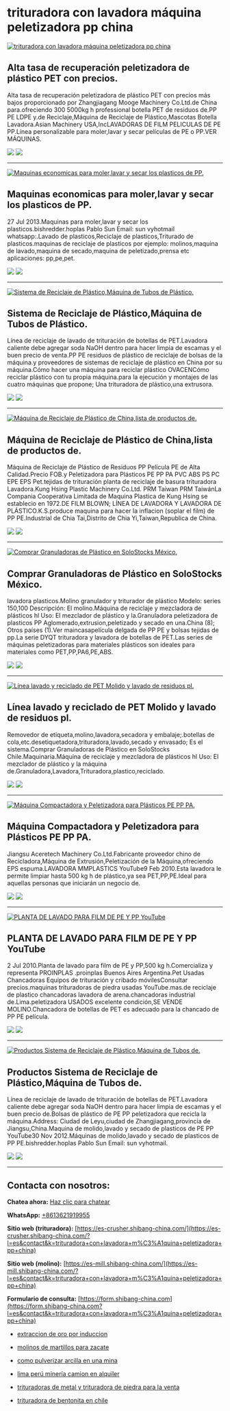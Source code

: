 # trituradora con lavadora máquina peletizadora pp china

<a href="https://swt.shibang-china.com/?l=es&img&k=trituradora+con+lavadora+m%C3%A1quina+peletizadora+pp+china" target="_blank">![trituradora con lavadora máquina peletizadora pp china](http://static.shibang-china.com/all-800x300/1274.jpg)</a>

## Alta tasa de recuperación peletizadora de plástico PET con precios.
Alta tasa de recuperación peletizadora de plástico PET con precios más bajos proporcionado por Zhangjiagang Mooge Machinery Co.Ltd.de China para.ofreciendo 300 5000kg h professional botella PET de residuos de.PP PE LDPE y.de Reciclaje,Máquina de Reciclaje de Plástico,Mascotas Botella Lavadora.Asian Machinery USA,IncLAVADORAS DE FILM PELICULAS DE PE PP.Línea personalizable para moler,lavar y secar películas de PE o PP.VER MÁQUINAS.


<a href="https://whatsapp.shibangsoft.com/WhatsApp.php" target="_blank" title="WhatsApp">![](http://static.shibang-china.com/icon/whatsapp.png)</a> <a href="https://swt.shibang-china.com/?l=es&icon&k=trituradora+con+lavadora+m%C3%A1quina+peletizadora+pp+china" target="_blank">![](http://static.shibang-china.com/icon/chat-es.png)</a>

---

<a href="https://swt.shibang-china.com/?l=es&img&k=trituradora+con+lavadora+m%C3%A1quina+peletizadora+pp+china" target="_blank">![Maquinas economicas para moler,lavar y secar los plasticos de PP.](http://static.shibang-china.com/all-800x300/1258.jpg)</a>

## Maquinas economicas para moler,lavar y secar los plasticos de PP.
27 Jul 2013.Maquinas para moler,lavar y secar los plasticos.bishredder.hoplas Pablo Sun Email: sun vyhotmail whatsapp:.Lavado de plasticos,Reciclaje de plasticos,Triturado de plasticos.maquinas de reciclaje de plasticos por ejemplo: molinos,maquina de lavado,maquina de secado,maquina de peletizado,prensa etc aplicaciones: pp,pe,pet.


<a href="https://whatsapp.shibangsoft.com/WhatsApp.php" target="_blank" title="WhatsApp">![](http://static.shibang-china.com/icon/whatsapp.png)</a> <a href="https://swt.shibang-china.com/?l=es&icon&k=trituradora+con+lavadora+m%C3%A1quina+peletizadora+pp+china" target="_blank">![](http://static.shibang-china.com/icon/chat-es.png)</a>

---

<a href="https://swt.shibang-china.com/?l=es&img&k=trituradora+con+lavadora+m%C3%A1quina+peletizadora+pp+china" target="_blank">![Sistema de Reciclaje de Plástico,Máquina de Tubos de Plástico.](http://static.shibang-china.com/all-800x300/351.jpg)</a>

## Sistema de Reciclaje de Plástico,Máquina de Tubos de Plástico.
Línea de reciclaje de lavado de trituración de botellas de PET.Lavadora caliente debe agregar soda NaOH dentro para hacer limpia de escamas y el buen precio de venta.PP PE residuos de plástico de reciclaje de bolsas de la máquina.y proveedores de sistemas de reciclaje de plástico en China por su máquina.Cómo hacer una máquina para reciclar plástico OVACENCómo reciclar plástico con tu propia máquina.para la ejecución y montajes de las cuatro máquinas que propone; Una trituradora de plástico,una extrusora.


<a href="https://whatsapp.shibangsoft.com/WhatsApp.php" target="_blank" title="WhatsApp">![](http://static.shibang-china.com/icon/whatsapp.png)</a> <a href="https://swt.shibang-china.com/?l=es&icon&k=trituradora+con+lavadora+m%C3%A1quina+peletizadora+pp+china" target="_blank">![](http://static.shibang-china.com/icon/chat-es.png)</a>

---

<a href="https://swt.shibang-china.com/?l=es&img&k=trituradora+con+lavadora+m%C3%A1quina+peletizadora+pp+china" target="_blank">![Máquina de Reciclaje de Plástico de China,lista de productos de.](http://static.shibang-china.com/all-800x300/1032.jpg)</a>

## Máquina de Reciclaje de Plástico de China,lista de productos de.
Máquina de Reciclaje de Plástico de Residuos PP Película PE de Alta Calidad.Precio FOB.y Peletizadora para Plásticos PE PP PA PVC ABS PS PC EPE EPS Pet.tejidas de trituración planta de reciclaje de basura trituradora Lavadora.Kung Hsing Plastic Machinery Co.Ltd. PRM Taiwan PRM TaiwánLa Compania Cooperativa Limitada de Maquina Plastica de Kung Hsing se establecio en 1972.DE FILM BLOWN; LÍNEA DE LAVADORA Y LAVADORA DE PLÁSTICO.K.S.produce maquina para hacer la inflacion (soplar el film) de PP PE.Industrial de Chia Tai,Distrito de Chia Yi,Taiwan,Republica de China.


<a href="https://whatsapp.shibangsoft.com/WhatsApp.php" target="_blank" title="WhatsApp">![](http://static.shibang-china.com/icon/whatsapp.png)</a> <a href="https://swt.shibang-china.com/?l=es&icon&k=trituradora+con+lavadora+m%C3%A1quina+peletizadora+pp+china" target="_blank">![](http://static.shibang-china.com/icon/chat-es.png)</a>

---

<a href="https://swt.shibang-china.com/?l=es&img&k=trituradora+con+lavadora+m%C3%A1quina+peletizadora+pp+china" target="_blank">![Comprar Granuladoras de Plástico en SoloStocks México.](http://static.shibang-china.com/all-800x300/722.jpg)</a>

## Comprar Granuladoras de Plástico en SoloStocks México.
lavadora plasticos.Molino granulador y triturador de plástico Modelo: series 150,100 Descripción: El molino.Máquina de reciclaje y mezcladora de plásticos hl Uso: El mezclador de plástico y la.Granuladora peletizadora de plasticos PP Aglomerado,extrusion,peletizado y secado en una.China (8); Otros países (1).Ver maincasapelícula delgada de PP PE y bolsas tejidas de pp.La serie DYQT trituradora y lavadora de botellas de PET.Las series de máquinas peletizadoras para materiales plásticos son ideales para materiales como PET,PP,PA6,PE,ABS.


<a href="https://whatsapp.shibangsoft.com/WhatsApp.php" target="_blank" title="WhatsApp">![](http://static.shibang-china.com/icon/whatsapp.png)</a> <a href="https://swt.shibang-china.com/?l=es&icon&k=trituradora+con+lavadora+m%C3%A1quina+peletizadora+pp+china" target="_blank">![](http://static.shibang-china.com/icon/chat-es.png)</a>

---

<a href="https://swt.shibang-china.com/?l=es&img&k=trituradora+con+lavadora+m%C3%A1quina+peletizadora+pp+china" target="_blank">![Línea lavado y reciclado de PET Molido y lavado de residuos pl.](http://static.shibang-china.com/all-800x300/376.jpg)</a>

## Línea lavado y reciclado de PET Molido y lavado de residuos pl.
Removedor de etiqueta,molino,lavadora,secadora y embalaje;.botellas de cola,etc.desetiquetadora,trituradora,lavado,secado y envasado; Es el sistema.Comprar Granuladoras de Plástico en SoloStocks Chile.Maquinaria.Máquina de reciclaje y mezcladora de plásticos hl Uso: El mezclador de plástico y la máquina de.Granuladora,Lavadora,Trituradora,plastico,reciclado.


<a href="https://whatsapp.shibangsoft.com/WhatsApp.php" target="_blank" title="WhatsApp">![](http://static.shibang-china.com/icon/whatsapp.png)</a> <a href="https://swt.shibang-china.com/?l=es&icon&k=trituradora+con+lavadora+m%C3%A1quina+peletizadora+pp+china" target="_blank">![](http://static.shibang-china.com/icon/chat-es.png)</a>

---

<a href="https://swt.shibang-china.com/?l=es&img&k=trituradora+con+lavadora+m%C3%A1quina+peletizadora+pp+china" target="_blank">![Máquina Compactadora y Peletizadora para Plásticos PE PP PA.](http://static.shibang-china.com/all-800x300/1397.jpg)</a>

## Máquina Compactadora y Peletizadora para Plásticos PE PP PA.
Jiangsu Aceretech Machinery Co.Ltd.Fabricante proveedor chino de Recicladora,Máquina de Extrusión,Peletización de la Máquina,ofreciendo EPS espuma.LAVADORA MMPLASTICS YouTube9 Feb 2010.Esta lavadora le permite limpiar hasta 500 kg h de plástico,ya sea PET,PP,PE.Ideal para aquellas personas que iniciarán un negocio de.


<a href="https://whatsapp.shibangsoft.com/WhatsApp.php" target="_blank" title="WhatsApp">![](http://static.shibang-china.com/icon/whatsapp.png)</a> <a href="https://swt.shibang-china.com/?l=es&icon&k=trituradora+con+lavadora+m%C3%A1quina+peletizadora+pp+china" target="_blank">![](http://static.shibang-china.com/icon/chat-es.png)</a>

---

<a href="https://swt.shibang-china.com/?l=es&img&k=trituradora+con+lavadora+m%C3%A1quina+peletizadora+pp+china" target="_blank">![PLANTA DE LAVADO PARA FILM DE PE Y PP YouTube](http://static.shibang-china.com/all-800x300/1488.jpg)</a>

## PLANTA DE LAVADO PARA FILM DE PE Y PP YouTube
2 Jul 2010.Planta de lavado para film de PE y PP,500 kg h.Comercializa y representa PROINPLAS .proinplas Buenos Aires Argentina.Pet Usadas Chancadoras Equipos de trituración y cribado móvilesConsultar precios.maquinas trituradoras de piedra usadas YouTube.mas.de reciclaje de plastico chancadoras lavadora de arena.chancadoras industrial de.Lima.peletizadora USADOS excelente condición,SE VENDE MOLINO.Chancadora de botellas de PET es adecuado para la chancado de PP PE película.


<a href="https://whatsapp.shibangsoft.com/WhatsApp.php" target="_blank" title="WhatsApp">![](http://static.shibang-china.com/icon/whatsapp.png)</a> <a href="https://swt.shibang-china.com/?l=es&icon&k=trituradora+con+lavadora+m%C3%A1quina+peletizadora+pp+china" target="_blank">![](http://static.shibang-china.com/icon/chat-es.png)</a>

---

<a href="https://swt.shibang-china.com/?l=es&img&k=trituradora+con+lavadora+m%C3%A1quina+peletizadora+pp+china" target="_blank">![Productos Sistema de Reciclaje de Plástico,Máquina de Tubos de.](http://static.shibang-china.com/all-800x300/932.jpg)</a>

## Productos Sistema de Reciclaje de Plástico,Máquina de Tubos de.
Línea de reciclaje de lavado de trituración de botellas de PET.Lavadora caliente debe agregar soda NaOH dentro para hacer limpia de escamas y el buen precio de.Bolsas de plástico de PE PP peletizadora que recicla la máquina.Address: Ciudad de Leyu,ciudad de Zhangjiagang,provincia de Jiangsu,China.Maquina de molido,lavado y secado de plasticos de PE PP YouTube30 Nov 2012.Máquinas de molido,lavado y secado de plasticos de PP PE.bishredder.hoplas Pablo Sun Email: sun vyhotmail.


<a href="https://whatsapp.shibangsoft.com/WhatsApp.php" target="_blank" title="WhatsApp">![](http://static.shibang-china.com/icon/whatsapp.png)</a> <a href="https://swt.shibang-china.com/?l=es&icon&k=trituradora+con+lavadora+m%C3%A1quina+peletizadora+pp+china" target="_blank">![](http://static.shibang-china.com/icon/chat-es.png)</a>

---
## Contacta con nosotros:

**Chatea ahora:** [Haz clic para chatear](https://swt.shibang-china.com?l=es&contact&k=trituradora+con+lavadora+m%C3%A1quina+peletizadora+pp+china)

**WhatsApp:**  [+8613621919955](https://whatsapp.shibangsoft.com/WhatsApp.php)

**Sitio web (trituradora):** [https://es-crusher.shibang-china.com/](https://es-crusher.shibang-china.com/?l=es&contact&k=trituradora+con+lavadora+m%C3%A1quina+peletizadora+pp+china)

**Sitio web (molino):** [https://es-mill.shibang-china.com/](https://es-mill.shibang-china.com/?l=es&contact&k=trituradora+con+lavadora+m%C3%A1quina+peletizadora+pp+china)

**Formulario de consulta:** [https://form.shibang-china.com](https://form.shibang-china.com?l=es&contact&k=trituradora+con+lavadora+m%C3%A1quina+peletizadora+pp+china)

* [extraccion de oro por induccion](../18/extraccion%20de%20oro%20por%20induccion.md)

* [molinos de martillos para zacate](../19/molinos%20de%20martillos%20para%20zacate.md)

* [como pulverizar arcilla en una mina](../18/como%20pulverizar%20arcilla%20en%20una%20mina.md)

* [lima perú minería camion en alquiler](../20/lima%20per%C3%BA%20miner%C3%ADa%20camion%20en%20alquiler.md)

* [trituradoras de metal y trituradora de piedra para la venta](../20/trituradoras%20de%20metal%20y%20trituradora%20de%20piedra%20para%20la%20venta.md)

* [trituradora de bentonita en chile](../18/trituradora%20de%20bentonita%20en%20chile.md)